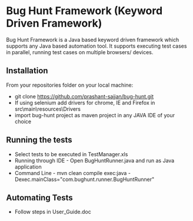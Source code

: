 # Bug Hunt Framework (Keyword Driven Framework)

Bug Hunt Framework is a Java based keyword driven framework which supports any Java based automation tool.
It supports executing test cases in parallel, running test cases on multiple browsers/ devices.

## Installation
From your repositories folder on your local machine:

  - git clone https://github.com/prashant-sajjan/bug-hunt.git
  - If using selenium add drivers for chrome, IE and Firefox in src\main\resources\Drivers
  - import bug-hunt project as maven project in any JAVA IDE of your choice

## Running the tests
- Select tests to be executed in TestManager.xls
- Running through IDE - Open BugHuntRunner.java and run as Java application
- Command Line - mvn clean compile exec:java -Dexec.mainClass="com.bughunt.runner.BugHuntRunner"

## Automating Tests
- Follow steps in User_Guide.doc



